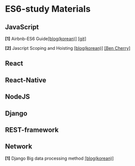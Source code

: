 # ES6-study Materials

## JavaScript
**[1]** Airbnb-ES6 Guide[[blog(korean)]](https://firejune.com/1794/Airbnb%EC%9D%98+ES6+%EC%9E%90%EB%B0%94%EC%8A%A4%ED%81%AC%EB%A6%BD%ED%8A%B8+%EC%8A%A4%ED%83%80%EC%9D%BC+%EA%B0%80%EC%9D%B4%EB%93%9C)
[[git]](https://github.com/airbnb/javascript)


**[2]** Jascript Scoping and Hoisting [[blog(korean)]](http://chanlee.github.io/2013/12/10/javascript-variable-scope-and-hoisting)
[[Ben Cherry]](http://www.adequatelygood.com/JavaScript-Scoping-and-Hoisting.html)



## React

## React-Native

## NodeJS

## Django

## REST-framework

## Network

**[1]** Django Big data processing method [[blog(korean)]](https://www.slideshare.net/JueunSeo1/django-64975491)

